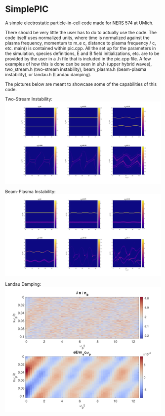 # SimplePIC
A simple electrostatic particle-in-cell code made for NERS 574 at UMich.

There should be very little the user has to do to actually use the code. The code itself uses normalized units, where time is normalized against the plasma frequency, momentum to m_e c, distance to plasma frequency / c, etc.
main() is contained within pic.cpp. All the set up for the parameters in the simulation, species definitions, E and B field initializations, etc. are to be provided by the user in a .h file that is included in the pic.cpp file.
A few examples of how this is done can be seen in uh.h (upper hybrid waves), two_stream.h (two-stream instability), beam_plasma.h (beam-plasma instability), or landau.h (Landau damping).

The pictures below are meant to showcase some of the capabilities of this code.

Two-Stream Instability:
![](/img/ts.png "Two-Stream Instability")

Beam-Plasma Instability:
![](/img/bp.png "Beam-Plasma Instability")

Landau Damping:
![](/img/landau.png "Landau Damping")
